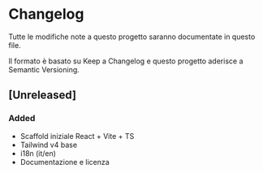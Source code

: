 <!-- my-space/CHANGELOG.md -->
# Changelog

Tutte le modifiche note a questo progetto saranno documentate in questo file.

Il formato è basato su Keep a Changelog e questo progetto aderisce a Semantic Versioning.

## [Unreleased]
### Added
- Scaffold iniziale React + Vite + TS
- Tailwind v4 base
- i18n (it/en)
- Documentazione e licenza

